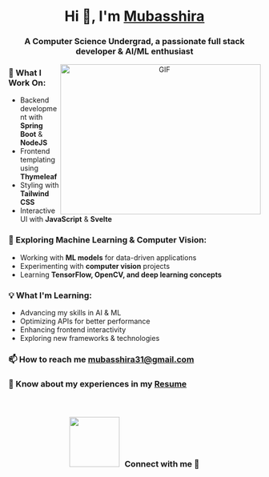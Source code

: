 <h1 align="center">Hi 👋, I'm <a href="https://github.com/MubasshiraMusarrat" target="blank">
Mubasshira</a></h1>
<h3 align="center">A Computer Science Undergrad, a passionate full stack developer & AI/ML enthusiast</h3>

<a target="_blank" align="center">
  <img align="right" top="500" height="300" width="400" alt="GIF" src="https://media.giphy.com/media/SWoSkN6DxTszqIKEqv/giphy.gif">
</a>

### 🚀 What I Work On:
- Backend development with **Spring Boot** & **NodeJS**
- Frontend templating using **Thymeleaf**
- Styling with **Tailwind CSS**
- Interactive UI with **JavaScript** & **Svelte**

### 🤖 Exploring Machine Learning & Computer Vision:
- Working with **ML models** for data-driven applications  
- Experimenting with **computer vision** projects  
- Learning **TensorFlow, OpenCV, and deep learning concepts**

### 💡 What I'm Learning:
-  Advancing my skills in AI & ML
- Optimizing APIs for better performance  
- Enhancing frontend interactivity
- Exploring new frameworks & technologies
  
### 📫 How to reach me **mubasshira31@gmail.com**

### 📄 Know about my experiences in my [Resume](https://github.com/user-attachments/files/19215070/Mubasshira_Musarrat_CV.pdf)
<br/>
<h3 align="center" > <img src="https://github.com/7oSkaaa/7oSkaaa/blob/main/Images/Connect-with-me.gif?raw=true" width="100px" style="margin-right: 10px;">Connect with me 🤝 </h3>
